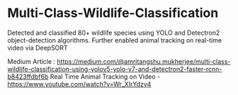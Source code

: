 # Multi-Class-Wildlife-Classification
Detected and classified 80+ wildlife species using YOLO and Detectron2 object-detection algorithms. Further enabled animal tracking on real-time video via DeepSORT 

Medium Article : https://medium.com/@amritangshu.mukherjee/multi-class-wildlife-classification-using-yolov5-yolo-v7-and-detectron2-faster-rcnn-b8423ffdbf6b
Real Time Animal Tracking on Video - https://www.youtube.com/watch?v=Wr_XIrYdzy4
